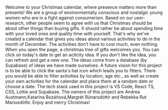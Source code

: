 Welcome to your Christmas calendar, where presence matters more than presents! We are a group of environmentally conscious and nostalgic young women who are in a fight against consumerism. Based on our user-research, other people seem to agree with us that Christmas should be about other things than buying gifts. It should rather be about spending time with your loved ones and quality time with yourself. That's why we've created a calendar that gives you ideas about various activities to do in the month of December. The activities don't have to cost much, even nothing. When you open the page, a christmas tree of gifts welcomes you. You can click on today's date to get an acticity idea. If you don't like the idea, you can refresh and get a new one. The ideas come from a database (by Supabase) of ideas we have made ourselves. A future vision for this project is to be able to click the santa's hat icon which leads you to filters. There you would be able to filter activities by location, age etc., as well as create your own activities for the calendar and place them at a random date or choose a date. 
The tech stack used in this project is VS Code, React TS, CSS, Lottie and Supabase. 
The owners of this project are Andrea Austmann,Katarína Bozáňová,Margrét Rúnarsdóttir and Rebekka Rut Maríusdóttir. 
Enjoy and merry Christmas!